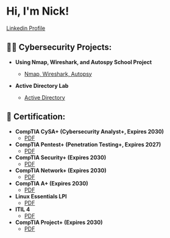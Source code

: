 <h1>Hi, I'm Nick! </h1>
<a href="https://www.linkedin.com/in/NicholasMGrady/">Linkedin Profile</a>

<h2>👨‍💻 Cybersecurity Projects:</h2>

- <b>Using Nmap, Wireshark, and Autospy School Project</b>
  - [Nmap, Wireshark, Autopsy](https://github.com/NicholasGrady/SchoolProjects/blob/main/README.md)

- <b>Active Directory Lab</b>
  - [Active Directory](https://github.com/NicholasGrady/ActiveDirectoryLab/)

<h2>📜 Certification:</h2>

- <b>CompTIA CySA+ (Cybersecurity Analyst+, Expires 2030)</b>
  - [PDF](https://github.com/NicholasGrady/Certificates/blob/main/CompTIA%20CySA%2B%20ce%20certificate.pdf)
- <b>CompTIA Pentest+ (Penetration Testing+, Expires 2027)</b>
  - [PDF](https://github.com/NicholasGrady/Certificates/blob/main/CompTIA%20PenTest%2B%20ce%20certificate.pdf)
- <b>CompTIA Security+ (Expires 2030)</b>
  - [PDF](https://github.com/NicholasGrady/Certificates/blob/main/CompTIA%20Security%2B%20ce%20certificate.pdf)
- <b>CompTIA Network+ (Expires 2030)</b>
  - [PDF](https://github.com/NicholasGrady/Certificates/blob/main/CompTIA%20Network%2B%20ce%20certificate.pdf)
- <b>CompTIA A+ (Expires 2030)</b>
  - [PDF](https://github.com/NicholasGrady/Certificates/blob/main/CompTIA%20A%2B%20ce%20certificate.pdf)
- <b>Linux Essentials LPI</b>
  - [PDF](https://github.com/NicholasGrady/Certificates/blob/main/LE-1.pdf)
- <b>ITIL 4</b>
  - [PDF](https://github.com/NicholasGrady/Certificates/blob/main/e-cert.pdf)
- <b>CompTIA Project+ (Expires 2030)</b>
  - [PDF](https://github.com/NicholasGrady/Certificates/blob/main/CompTIA%20Project%2B%20certificate.pdf)


<!--
**NicholasGrady/NicholasGrady** is a ✨ _special_ ✨ repository because its `README.md` (this file) appears on your GitHub profile.

Here are some ideas to get you started:

- 🔭 I’m currently working on ...
- 🌱 I’m currently learning ...
- 👯 I’m looking to collaborate on ...
- 🤔 I’m looking for help with ...
- 💬 Ask me about ...
- 📫 How to reach me: ...
- 😄 Pronouns: ...
- ⚡ Fun fact: ...
-->
